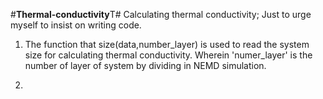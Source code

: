 #************************Thermal-conductivity************************T#
Calculating thermal conductivity;
Just to urge myself to insist on writing code.
1. The function that size(data,number_layer) is used to read the system size for calculating thermal conductivity. Wherein 'numer_layer'
is the number of layer of system by dividing in NEMD simulation.

2. 
